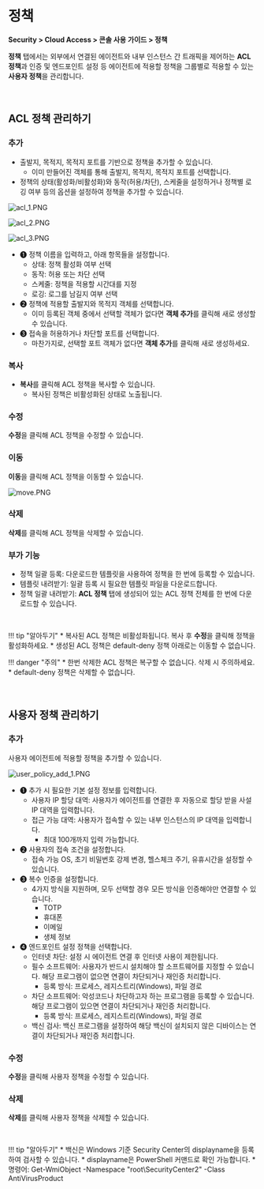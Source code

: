 # 정책

**Security > Cloud Access > 콘솔 사용 가이드 > 정책**

**정책** 탭에서는 외부에서 연결된 에이전트와 내부 인스턴스 간 트래픽을 제어하는 **ACL 정책**과 인증 및 엔드포인트 설정 등 에이전트에 적용할 정책을 그룹별로 적용할 수 있는 **사용자 정책**을 관리합니다.

<br>

## ACL 정책 관리하기

### 추가

* 출발지, 목적지, 목적지 포트를 기반으로 정책을 추가할 수 있습니다.
    * 이미 만들어진 객체를 통해 출발지, 목적지, 목적지 포트를 선택합니다.
* 정책의 상태(활성화/비활성화)와 동작(허용/차단), 스케줄을 설정하거나 정책별 로깅 여부 등의 옵션을 설정하여 정책을 추가할 수 있습니다.

![acl_1.PNG](https://kr1-api-object-storage.nhncloudservice.com/v1/AUTH_2acdfabf4efe4efc8a04c00b348110c9/cdn_origin/prod_cloud_access/2025.06.24/2025.07/10.png)

![acl_2.PNG](https://kr1-api-object-storage.nhncloudservice.com/v1/AUTH_2acdfabf4efe4efc8a04c00b348110c9/cdn_origin/prod_cloud_access/2025.06.24/2025.07/8.png)

![acl_3.PNG](https://kr1-api-object-storage.nhncloudservice.com/v1/AUTH_2acdfabf4efe4efc8a04c00b348110c9/cdn_origin/prod_cloud_access/2025.06.24/2025.07/9.png)

* ➊ 정책 이름을 입력하고, 아래 항목들을 설정합니다.
    * 상태: 정책 활성화 여부 선택
    * 동작: 허용 또는 차단 선택
    * 스케줄: 정책을 적용할 시간대를 지정
    * 로깅: 로그를 남길지 여부 선택
* ➋ 정책에 적용할 출발지와 목적지 객체를 선택합니다.
    * 이미 등록된 객체 중에서 선택할 객체가 없다면 **객체 추가**를 클릭해 새로 생성할 수 있습니다.
* ➌ 접속을 허용하거나 차단할 포트를 선택합니다.
    * 마찬가지로, 선택할 포트 객체가 없다면 **객체 추가**를 클릭해 새로 생성하세요.

### 복사

* **복사**를 클릭해 ACL 정책을 복사할 수 있습니다.
    * 복사된 정책은 비활성화된 상태로 노출됩니다.

### 수정

**수정**을 클릭해 ACL 정책을 수정할 수 있습니다.

### 이동

**이동**을 클릭해 ACL 정책을 이동할 수 있습니다.

![move.PNG](https://kr1-api-object-storage.nhncloudservice.com/v1/AUTH_2acdfabf4efe4efc8a04c00b348110c9/cdn_origin/prod_cloud_access/2025.06.24/move.png)

### 삭제

**삭제**를 클릭해 ACL 정책을 삭제할 수 있습니다.

### 부가 기능

* 정책 일괄 등록: 다운로드한 템플릿을 사용하여 정책을 한 번에 등록할 수 있습니다.
* 템플릿 내려받기: 일괄 등록 시 필요한 템플릿 파일을 다운로드합니다.
* 정책 일괄 내려받기: **ACL 정책** 탭에 생성되어 있는 ACL 정책 전체를 한 번에 다운로드할 수 있습니다.

<br>

!!! tip "알아두기"
    * 복사된 ACL 정책은 비활성화됩니다. 복사 후 **수정**을 클릭해 정책을 활성화하세요.
    * 생성된 ACL 정책은 default-deny 정책 아래로는 이동할 수 없습니다.

!!! danger "주의"
    * 한번 삭제한 ACL 정책은 복구할 수 없습니다. 삭제 시 주의하세요.
    * default-deny 정책은 삭제할 수 없습니다.

<br>

## 사용자 정책 관리하기

### 추가

사용자 에이전트에 적용할 정책을 추가할 수 있습니다.

![user_policy_add_1.PNG](https://kr1-api-object-storage.nhncloudservice.com/v1/AUTH_2acdfabf4efe4efc8a04c00b348110c9/cdn_origin/prod_cloud_access/2025.06.24/user_policy_add_1.png)

* ➊ 추가 시 필요한 기본 설정 정보를 입력합니다.
    * 사용자 IP 할당 대역: 사용자가 에이전트를 연결한 후 자동으로 할당 받을 사설 IP 대역을 입력합니다.
    * 접근 가능 대역: 사용자가 접속할 수 있는 내부 인스턴스의 IP 대역을 입력합니다.
        * 최대 100개까지 입력 가능합니다.
* ➋ 사용자의 접속 조건을 설정합니다.
    * 접속 가능 OS, 초기 비밀번호 강제 변경, 헬스체크 주기, 유휴시간을 설정할 수 있습니다.
* ➌ 복수 인증을 설정합니다.
    * 4가지 방식을 지원하며, 모두 선택할 경우 모든 방식을 인증해야만 연결할 수 있습니다.
        * TOTP
        * 휴대폰
        * 이메일
        * 생체 정보
* ➍ 엔드포인트 설정 정책을 선택합니다.
    * 인터넷 차단: 설정 시 에이전트 연결 후 인터넷 사용이 제한됩니다.
    * 필수 소프트웨어: 사용자가 반드시 설치해야 할 소프트웨어를 지정할 수 있습니다. 해당 프로그램이 없으면 연결이 차단되거나 재인증 처리합니다.
        * 등록 방식: 프로세스, 레지스트리(Windows), 파일 경로
    * 차단 소프트웨어: 악성코드나 차단하고자 하는 프로그램을 등록할 수 있습니다. 해당 프로그램이 있으면 연결이 차단되거나 재인증 처리합니다.
        * 등록 방식: 프로세스, 레지스트리(Windows), 파일 경로
    * 백신 검사: 백신 프로그램을 설정하여 해당 백신이 설치되지 않은 디바이스는 연결이 차단되거나 재인증 처리합니다.

### 수정

**수정**을 클릭해 사용자 정책을 수정할 수 있습니다.

### 삭제

**삭제**를 클릭해 사용자 정책을 삭제할 수 있습니다.

<br>

!!! tip "알아두기"
    * 백신은 Windows 기준 Security Center의 displayname을 등록하여 검사할 수 있습니다.
        * displayname은 PowerShell 커맨드로 확인 가능합니다.
        * 명령어: Get-WmiObject -Namespace "root\SecurityCenter2" -Class AntiVirusProduct